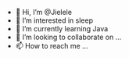 - 👋 Hi, I’m @Jielele
- 👀 I’m interested in sleep
- 🌱 I’m currently learning Java
- 💞️ I’m looking to collaborate on ...
- 📫 How to reach me ...

<!---
Jielele/Jielele is a ✨ special ✨ repository because its `README.md` (this file) appears on your GitHub profile.
You can click the Preview link to take a look at your changes.
--->
